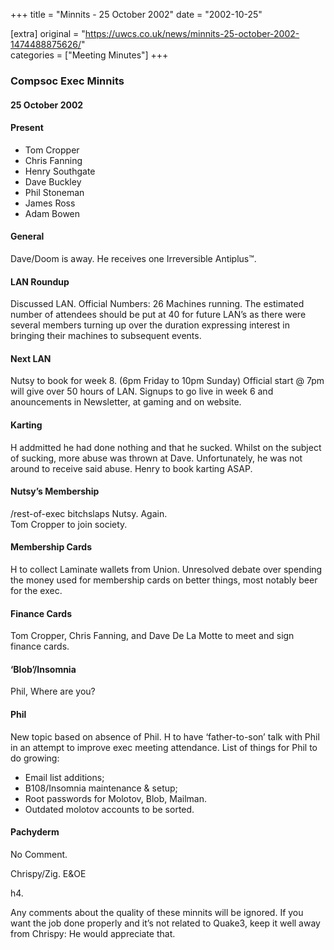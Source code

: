 +++
title = "Minnits - 25 October 2002"
date = "2002-10-25"

[extra]
original = "https://uwcs.co.uk/news/minnits-25-october-2002-1474488875626/"    
categories = ["Meeting Minutes"]
+++

### Compsoc Exec Minnits

#### 25 October 2002

#### Present

  - Tom Cropper
  - Chris Fanning
  - Henry Southgate
  - Dave Buckley
  - Phil Stoneman
  - James Ross
  - Adam Bowen

#### General

Dave/Doom is away. He receives one Irreversible Antiplus™.

#### LAN Roundup

Discussed LAN. Official Numbers: 26 Machines running. The estimated number of attendees should be put at 40 for future LAN’s as there were several members turning up over the duration expressing interest in bringing their machines to subsequent events.

#### Next LAN

Nutsy to book for week 8. (6pm Friday to 10pm Sunday) Official start @ 7pm will give over 50 hours of LAN. Signups to go live in week 6 and anouncements in Newsletter, at gaming and on website.

#### Karting

H addmitted he had done nothing and that he sucked. Whilst on the subject of sucking, more abuse was thrown at Dave. Unfortunately, he was not around to receive said abuse. Henry to book karting ASAP.

#### Nutsy’s Membership

/rest-of-exec bitchslaps Nutsy. Again.  
Tom Cropper to join society.

#### Membership Cards

H to collect Laminate wallets from Union. Unresolved debate over spending the money used for membership cards on better things, most notably beer for the exec.

#### Finance Cards

Tom Cropper, Chris Fanning, and Dave De La Motte to meet and sign finance cards.

#### ‘Blob’/Insomnia

Phil, Where are you?

#### Phil

New topic based on absence of Phil. H to have ‘father-to-son’ talk with Phil in an attempt to improve exec meeting attendance. List of things for Phil to do growing:

  - Email list additions;
  - B108/Insomnia maintenance & setup;
  - Root passwords for Molotov, Blob, Mailman.
  - Outdated molotov accounts to be sorted.

#### Pachyderm

No Comment.

Chrispy/Zig. E\&OE

h4.

Any comments about the quality of these minnits will be ignored. If you want the job done properly and it’s not related to Quake3, keep it well away from Chrispy: He would appreciate that.

